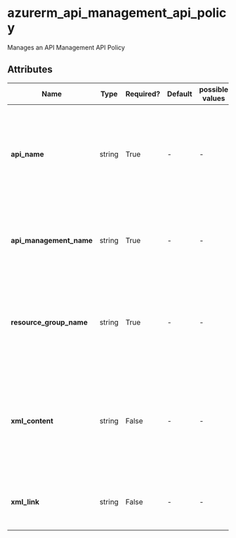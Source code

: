 # azurerm_api_management_api_policy

Manages an API Management API Policy

## Attributes

| Name | Type | Required? | Default  | possible values | Description |
| ---- | ---- | --------- | -------- | ----------- | ----------- |
| **api_name** | string | True | -  |  -  | The ID of the API Management API within the API Management Service. Changing this forces a new resource to be created. | 
| **api_management_name** | string | True | -  |  -  | The name of the API Management Service. Changing this forces a new resource to be created. | 
| **resource_group_name** | string | True | -  |  -  | The name of the Resource Group in which the API Management Service exists. Changing this forces a new resource to be created. | 
| **xml_content** | string | False | -  |  -  | The XML Content for this Policy as a string. An XML file can be used here with Terraform's [file function](https://www.terraform.io/docs/configuration/functions/file.html) that is similar to Microsoft's `PolicyFilePath` option. | 
| **xml_link** | string | False | -  |  -  | A link to a Policy XML Document, which must be publicly available. | 

